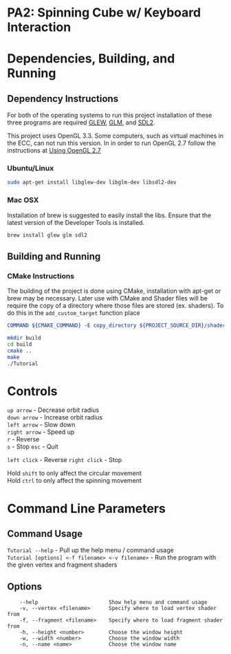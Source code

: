 # PA2: Spinning Cube w/ Keyboard Interaction

# Dependencies, Building, and Running

## Dependency Instructions
For both of the operating systems to run this project installation of these three programs are required [GLEW](http://glew.sourceforge.net/), [GLM](http://glm.g-truc.net/0.9.7/index.html), and [SDL2](https://wiki.libsdl.org/Tutorials).

This project uses OpenGL 3.3. Some computers, such as virtual machines in the ECC, can not run this version. In in order to run OpenGL 2.7 follow the instructions at [Using OpenGL 2.7](https://github.com/HPC-Vis/computer-graphics/wiki/Using-OpenGL-2.7)

### Ubuntu/Linux
```bash
sudo apt-get install libglew-dev libglm-dev libsdl2-dev
```

### Mac OSX
Installation of brew is suggested to easily install the libs. Ensure that the latest version of the Developer Tools is installed.
```bash
brew install glew glm sdl2
```

## Building and Running

### CMake Instructions
The building of the project is done using CMake, installation with apt-get or brew may be necessary. Later use with CMake and Shader files will be require the copy of a directory where those files are stored (ex. shaders). To do this in the ```add_custom_target``` function place 
```cmake
COMMAND ${CMAKE_COMMAND} -E copy_directory ${PROJECT_SOURCE_DIR}/shaders/ ${CMAKE_CURRENT_BINARY_DIR}/shaders
```

```bash
mkdir build
cd build
cmake ..
make
./Tutorial
```

# Controls

`up arrow` - Decrease orbit radius  
`down arrow` - Increase orbit radius  
`left arrow` - Slow down  
`right arrow` - Speed up  
`r` - Reverse  
`s` - Stop
`esc` - Quit

`left click` - Reverse
`right click` - Stop

Hold `shift` to only affect the circular movement  
Hold `ctrl` to only affect the spinning movement

# Command Line Parameters

## Command Usage

`Tutorial --help` - Pull up the help menu / command usage  
`Tutorial [options] <-f filename> <-v filename>` - Run the program with the given vertex and fragment shaders

## Options

```
    --help                       Show help menu and command usage
    -v, --vertex <filename>      Specify where to load vertex shader from
    -f, --fragment <filename>    Specify where to load fragment shader from
    -h, --height <number>        Choose the window height
    -w, --width <number>         Choose the window width
    -n, --name <name>            Choose the window name
```